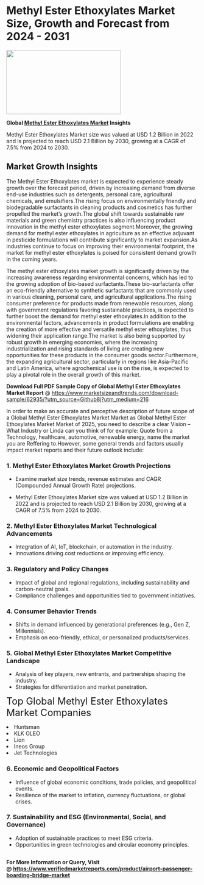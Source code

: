 <H1>Methyl Ester Ethoxylates Market Size, Growth and Forecast from 2024 - 2031</H1><img class="aligncenter size-medium wp-image-584254" src="https://thirdeyenews.in/wp-content/uploads/2024/09/Global-Market-Research-300x168.jpeg" alt="" width="300" height="168" /><p><strong>Global&nbsp;<a href="https://www.marketsizeandtrends.com/download-sample/62935/?utm_source=Github8j?utm_medium=216">Methyl Ester Ethoxylates Market</a> Insights</strong></p><p>Methyl Ester Ethoxylates Market size was valued at USD 1.2 Billion in 2022 and is projected to reach USD 2.1 Billion by 2030, growing at a CAGR of 7.5% from 2024 to 2030.</p><p><h2>Market Growth Insights</h2> <p>The Methyl Ester Ethoxylates market is expected to experience steady growth over the forecast period, driven by increasing demand from diverse end-use industries such as detergents, personal care, agricultural chemicals, and emulsifiers.The rising focus on environmentally friendly and biodegradable surfactants in cleaning products and cosmetics has further propelled the market’s growth.The global shift towards sustainable raw materials and green chemistry practices is also influencing product innovation in the methyl ester ethoxylates segment.Moreover, the growing demand for methyl ester ethoxylates in agriculture as an effective adjuvant in pesticide formulations will contribute significantly to market expansion.As industries continue to focus on improving their environmental footprint, the market for methyl ester ethoxylates is poised for consistent demand growth in the coming years.</p> <p>The methyl ester ethoxylates market growth is significantly driven by the increasing awareness regarding environmental concerns, which has led to the growing adoption of bio-based surfactants.These bio-surfactants offer an eco-friendly alternative to synthetic surfactants that are commonly used in various cleaning, personal care, and agricultural applications.The rising consumer preference for products made from renewable resources, along with government regulations favoring sustainable practices, is expected to further boost the demand for methyl ester ethoxylates.In addition to the environmental factors, advancements in product formulations are enabling the creation of more effective and versatile methyl ester ethoxylates, thus widening their application range.The market is also being supported by robust growth in emerging economies, where the increasing industrialization and rising standards of living are creating new opportunities for these products in the consumer goods sector.Furthermore, the expanding agricultural sector, particularly in regions like Asia-Pacific and Latin America, where agrochemical use is on the rise, is expected to play a pivotal role in the overall growth of this market.</p> <p><span class=""><strong>Download Full PDF Sample Copy of Global Methyl Ester Ethoxylates Market Report</strong> @ <a href="https://www.marketsizeandtrends.com/download-sample/62935/?utm_source=Github8j?utm_medium=216" target="_blank">https://www.marketsizeandtrends.com/download-sample/62935/?utm_source=Github8j?utm_medium=216</a></span></p><p>In order to make an accurate and perceptive description of future scope of a Global&nbsp;Methyl Ester Ethoxylates Market Market as Global&nbsp;Methyl Ester Ethoxylates Market Market of 2025, you need to describe a clear Vision &ndash; What Industry or Linda can you think of for example: Quote from a Technology, healthcare, automotive, renewable energy, name the market you are Reffering to.However, some general trends and factors usually impact market reports and their future outlook include:</p><h3>1.&nbsp;<strong>Methyl Ester Ethoxylates Market Growth Projections</strong></h3><ul><li>Examine market size trends, revenue estimates and CAGR (Compounded Annual Growth Rate) projections.</li><li><p>Methyl Ester Ethoxylates Market size was valued at USD 1.2 Billion in 2022 and is projected to reach USD 2.1 Billion by 2030, growing at a CAGR of 7.5% from 2024 to 2030.</p></li></ul><h3>2.&nbsp;<strong>Methyl Ester Ethoxylates Market Technological Advancements</strong></h3><ul><li>Integration of AI, IoT, blockchain, or automation in the industry.</li><li>Innovations driving cost reductions or improving efficiency.</li></ul><h3>3.&nbsp;<strong>Regulatory and Policy Changes</strong></h3><ul><li>Impact of global and regional regulations, including sustainability and carbon-neutral goals.</li><li>Compliance challenges and opportunities tied to government initiatives.</li></ul><h3>4.&nbsp;<strong>Consumer Behavior Trends</strong></h3><ul><li>Shifts in demand influenced by generational preferences (e.g., Gen Z, Millennials).</li><li>Emphasis on eco-friendly, ethical, or personalized products/services.</li></ul><h3>5.&nbsp;<strong>Global Methyl Ester Ethoxylates Market Competitive Landscape</strong></h3><ul><li>Analysis of key players, new entrants, and partnerships shaping the industry.</li><li>Strategies for differentiation and market penetration.</li></ul><p data-pm-slice="1 1 []"><span style="color: inherit; font-family: inherit; font-size: 25px;">Top Global Methyl Ester Ethoxylates Market Companies</span></p><div class="" data-test-id=""><p><li>Huntsman</li><li> KLK OLEO</li><li> Lion</li><li> Ineos Group</li><li> Jet Technologies</li></p></div><h3>6.&nbsp;<strong>Economic and Geopolitical Factors</strong></h3><ul><li>Influence of global economic conditions, trade policies, and geopolitical events.</li><li>Resilience of the market to inflation, currency fluctuations, or global crises.</li></ul><h3>7.&nbsp;<strong>Sustainability and ESG (Environmental, Social, and Governance)</strong></h3><ul><li>Adoption of sustainable practices to meet ESG criteria.</li><li>Opportunities in green technologies and circular economy principles.</li></ul><h2><strong style="font-size: 14px;">For More Information or Query, Visit @&nbsp;</strong><a style="background-color: #ffffff; font-size: 14px;" href="https://www.marketsizeandtrends.com/report/methyl-ester-ethoxylates-market/" target="_blank">https://www.verifiedmarketreports.com/product/airport-passenger-boarding-bridge-market</a></h2>